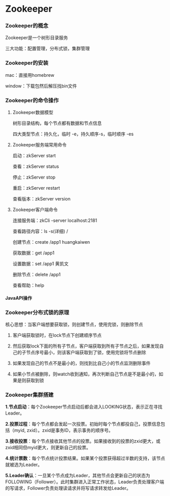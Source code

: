 # Zookeeper

### Zookeeper的概念

Zookeeper是一个树形目录服务

三大功能：配置管理，分布式锁，集群管理

### Zookeeper的安装

mac：直接用homebrew

window：下载包然后解压找bin文件

### Zookeeper的命令操作

1. Zookeeper数据模型

   树形目录结构，每个节点都有数据和节点信息

   四大类型节点：持久化，临时 -e，持久顺序-s，临时顺序 -es

2. Zookeeper服务端常用命令

   启动：zkServer start

   查看：zkServer status

   停止：zkServer stop

   重启：zkServer restart

   查看版本：zkServer version

3. Zookeeper客户端命令

   连接服务端：zkCli -server localhost:2181

   查看路径内容：ls -s(详细) /

   创建节点：create /app1 huangkaiwen

   获取数据：get /app1

   设置数据：set /app1 黄凯文

   删除节点：delete /app1

   查看帮助：help

#### JavaAPI操作

### Zookeeper分布式锁的原理

核心思想：当客户端想要获取锁，则创建节点，使用完锁，则删除节点

1. 客户端获取锁时，在lock节点下创建顺序节点

2. 然后获取lock下面的所有子节点，客户端获取到所有子节点之后，如果发现自己的子节点序号最小，则该客户端获取到了锁，使用完锁将节点删除

3. 如果发现自己的节点不是最小的，则找到比自己小的节点监测删除事件
4. 如果小节点被删除，则watch收到通知，再次判断自己节点是不是最小的，如果是则获取到锁

### Zookeeper集群搭建

**1.节点启动**：每个Zookeeper节点启动后都会进入LOOKING状态，表示正在寻找Leader。

**2.投票过程**：每个节点都会发起一次投票。初始时每个节点都投自己，投票信息包括（myid, zxid）。zxid是事务ID，表示事务的顺序号。

**3.接收投票**：每个节点接收其他节点的投票。如果接收到的投票的zxid更大，或zxid相同但myid更大，则更新自己的投票。

**4.统计票数**：每个节点统计投票结果。如果某个投票获得超过半数的支持，该节点就被选为Leader。

**5.Leader确认**：一旦某个节点成为Leader，其他节点会更新自己的状态为FOLLOWING（Follower）。此时集群进入正常工作状态，Leader负责处理客户端的写请求，Follower负责处理读请求并将写请求转发给Leader。